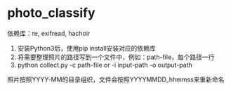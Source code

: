 # photo_classify

依赖库：re, exifread, hachoir

1. 安装Python3后，使用pip install安装对应的依赖库
2. 将需要整理照片的路径写到一个文件中，例如：path-file，每个路径一行
3. python collect.py -c path-file or -i input-path -o output-path

照片按照YYYY-MM的目录组织，文件会按照YYYYMMDD_hhmmss来重新命名
